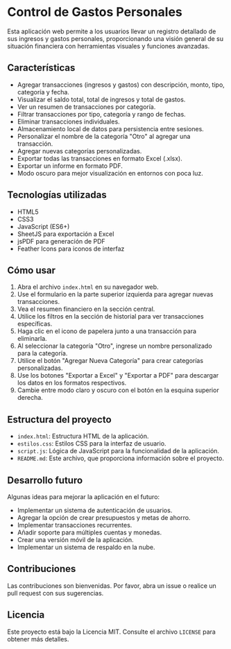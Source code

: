# Control de Gastos Personales

Esta aplicación web permite a los usuarios llevar un registro detallado de sus ingresos y gastos personales, proporcionando una visión general de su situación financiera con herramientas visuales y funciones avanzadas.

## Características

- Agregar transacciones (ingresos y gastos) con descripción, monto, tipo, categoría y fecha.
- Visualizar el saldo total, total de ingresos y total de gastos.
- Ver un resumen de transacciones por categoría.
- Filtrar transacciones por tipo, categoría y rango de fechas.
- Eliminar transacciones individuales.
- Almacenamiento local de datos para persistencia entre sesiones.
- Personalizar el nombre de la categoría "Otro" al agregar una transacción.
- Agregar nuevas categorías personalizadas.
- Exportar todas las transacciones en formato Excel (.xlsx).
- Exportar un informe en formato PDF.
- Modo oscuro para mejor visualización en entornos con poca luz.

## Tecnologías utilizadas

- HTML5
- CSS3
- JavaScript (ES6+)
- SheetJS para exportación a Excel
- jsPDF para generación de PDF
- Feather Icons para iconos de interfaz

## Cómo usar

1. Abra el archivo `index.html` en su navegador web.
2. Use el formulario en la parte superior izquierda para agregar nuevas transacciones.
3. Vea el resumen financiero en la sección central.
4. Utilice los filtros en la sección de historial para ver transacciones específicas.
5. Haga clic en el icono de papelera junto a una transacción para eliminarla.
6. Al seleccionar la categoría "Otro", ingrese un nombre personalizado para la categoría.
7. Utilice el botón "Agregar Nueva Categoría" para crear categorías personalizadas.
8. Use los botones "Exportar a Excel" y "Exportar a PDF" para descargar los datos en los formatos respectivos.
9. Cambie entre modo claro y oscuro con el botón en la esquina superior derecha.

## Estructura del proyecto

- `index.html`: Estructura HTML de la aplicación.
- `estilos.css`: Estilos CSS para la interfaz de usuario.
- `script.js`: Lógica de JavaScript para la funcionalidad de la aplicación.
- `README.md`: Este archivo, que proporciona información sobre el proyecto.

## Desarrollo futuro

Algunas ideas para mejorar la aplicación en el futuro:

- Implementar un sistema de autenticación de usuarios.
- Agregar la opción de crear presupuestos y metas de ahorro.
- Implementar transacciones recurrentes.
- Añadir soporte para múltiples cuentas y monedas.
- Crear una versión móvil de la aplicación.
- Implementar un sistema de respaldo en la nube.

## Contribuciones

Las contribuciones son bienvenidas. Por favor, abra un issue o realice un pull request con sus sugerencias.

## Licencia

Este proyecto está bajo la Licencia MIT. Consulte el archivo `LICENSE` para obtener más detalles.
